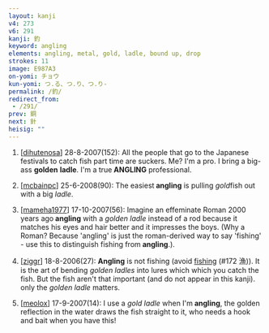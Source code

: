 ```yaml
---
layout: kanji
v4: 273
v6: 291
kanji: 釣
keyword: angling
elements: angling, metal, gold, ladle, bound up, drop
strokes: 11
image: E987A3
on-yomi: チョウ
kun-yomi: つ.る、つ.り、つ.り-
permalink: /釣/
redirect_from:
 - /291/
prev: 銅
next: 針
heisig: ""
---
```


1) [<a href="http://kanji.koohii.com/profile/dihutenosa">dihutenosa</a>] 28-8-2007(152): All the people that go to the Japanese festivals to catch fish part time are suckers. Me? I&#039;m a pro. I bring a big-ass <strong>golden</strong> <strong>ladle</strong>. I&#039;m a true<strong> ANGLING</strong> professional.

2) [<a href="http://kanji.koohii.com/profile/mcbainpc">mcbainpc</a>] 25-6-2008(90): The easiest<strong> angling</strong> is pulling <em>gold</em>fish out with a big <em>ladle</em>.

3) [<a href="http://kanji.koohii.com/profile/mameha1977">mameha1977</a>] 17-10-2007(56): Imagine an effeminate Roman 2000 years ago<strong> angling</strong> with a <em>golden ladle</em> instead of a rod because it matches his eyes and hair better and it impresses the boys. (Why a Roman? Because &#039;angling&#039; is just the roman-derived way to say &#039;fishing&#039; - use this to distinguish fishing from<strong> angling</strong>.).

4) [<a href="http://kanji.koohii.com/profile/ziggr">ziggr</a>] 18-8-2006(27): <strong>Angling</strong> is not fishing (avoid <a href="../v4/172.html">fishing</a> (#172 漁)). It is the art of bending <em>golden ladles</em> into lures which which you catch the fish. But the fish aren&#039;t that important (and do not appear in this kanji). only the <em>golden ladle</em> matters.

5) [<a href="http://kanji.koohii.com/profile/meolox">meolox</a>] 17-9-2007(14): I use a <em>gold</em> <em>ladle</em> when I&#039;m<strong> angling</strong>, the golden reflection in the water draws the fish straight to it, who needs a hook and bait when you have this!

